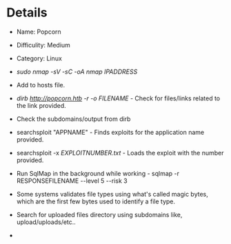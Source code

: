 # Details
* Name: Popcorn
* Difficulity: Medium
* Category: Linux

* *sudo nmap -sV -sC -oA nmap IPADDRESS*
* Add to hosts file.
* *dirb http://popcorn.htb -r -o FILENAME* - Check for files/links related to the link provided.
* Check the subdomains/output from dirb 
* searchsploit "APPNAME" - Finds exploits for the application name provided.
* searchsploit -x *EXPLOITNUMBER.txt* - Loads the exploit with the number provided.
* Run SqlMap in the background while working - sqlmap -r RESPONSEFILENAME --level 5 --risk 3
* Some systems validates file types using what's called magic bytes, which are the first few bytes used to identify a file type.
* Search for uploaded files directory using subdomains like, upload/uploads/etc..
* 
